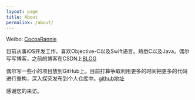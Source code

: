 ```yaml
---
layout: page
title: About
permalink: /about/
---
```


Weibo: [CocoaRannie](http://weibo.com/lhrannie)

目前从事iOS开发工作。喜欢Objective-C以及Swift语言。熟悉C以及Java。偶尔写写博客，之前的博客在CSDN上[BLOG](http://blog.csdn.net/cocoarannie) 

偶尔写一些小的项目放到GitHub上。目前打算争取利用更多的时间把更多的代码进行重构，深入探究发布到个人仓库中。[github地址](https://github.com/Rannie) 

感谢您的来访。


